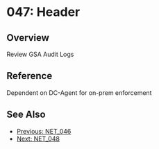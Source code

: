 ﻿# 047: Header
## Overview
Review GSA Audit Logs

## Reference
Dependent on DC-Agent for on-prem enforcement

## See Also
- [Previous: NET_046](NET_046.md)
- [Next: NET_048](NET_048.md)
